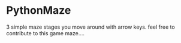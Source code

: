 # PythonMaze
3 simple maze stages 
you move around with arrow keys.
feel free to contribute to this game maze....
